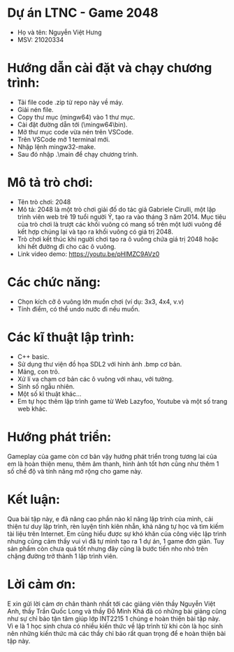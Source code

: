 # Dự án LTNC - Game 2048
- Họ và tên: Nguyễn Việt Hưng
- MSV: 21020334
# Hướng dẫn cài đặt và chạy chương trình:
- Tải file code .zip từ repo này về máy.
- Giải nén file.
- Copy thư mục (mingw64) vào 1 thư mục.
- Cài đặt đường dẫn tới (\mingw64\bin).
- Mở thư mục code vừa nén trên VSCode.
- Trên VSCode mở 1 terminal mới.
- Nhập lệnh mingw32-make.
- Sau đó nhập .\main để chạy chương trình.
# Mô tả trò chơi:
- Tên trò chơi: 2048
- Mô tả: 2048 là một trò chơi giải đố do tác giả Gabriele Cirulli, một lập trình viên web trẻ 19 tuổi người Ý, tạo ra vào tháng 3 năm 2014. Mục tiêu của trò chơi là trượt các khối vuông có mang số trên một lưới vuông để kết hợp chúng lại và tạo ra khối vuông có giá trị 2048.
- Trò chơi kết thúc khi người chơi tạo ra ô vuông chứa giá trị 2048 hoặc khi hết đường đi cho các ô vuông.
- Link video demo: https://youtu.be/pHlMZC9AVz0 
# Các chức năng:
- Chọn kích cỡ ô vuông lớn muốn chơi (ví dụ: 3x3, 4x4, v.v)
- Tính điểm, có thể undo nước đi nếu muốn.
# Các kĩ thuật lập trình:
- C++ basic.
- Sử dụng thư viện đồ họa SDL2 với hình ảnh .bmp cơ bản.
- Mảng, con trỏ.
- Xử lí va chạm cơ bản các ô vuông với nhau, với tường.
- Sinh số ngẫu nhiên.
- Một số kĩ thuật khác...
- Em tự học thêm lập trình game từ Web Lazyfoo, Youtube và một số trang web khác.
# Hướng phát triển:
Gameplay của game còn cơ bản vậy hướng phát triển trong tương lai của em là hoàn thiện menu, thêm âm thanh, hình ảnh tốt hơn cũng như thêm 1 số chế độ và tính năng mở rộng cho game này.
# Kết luận:
Qua bài tập này, e đã nâng cao phần nào kĩ năng lập trình của mình, cải thiện tư duy lập trình, rèn luyện tính kiên nhẫn, khả năng tự học và tìm kiếm tài liệu trên Internet. Em cũng hiểu được sự khó khăn của công việc lập trình nhưng cũng cảm thấy vui vì đã tự mình tạo ra 1 dự án, 1 game đơn giản. Tuy sản phẩm còn chưa quá tốt nhưng đây cũng là bước tiến nho nhỏ trên chặng đường trở thành 1 lập trình viên.
# Lời cảm ơn:
E xin gửi lời cảm ơn chân thành nhất tới các giảng viên thầy Nguyễn Việt Anh, thầy Trần Quốc Long và thầy Đỗ Minh Khá đã có những bài giảng cũng như sự chỉ bảo tận tâm giúp lớp INT2215 1 chúng e hoàn thiện bài tập này. Vì e là 1 học sinh chưa có nhiều kiến thức về lập trình từ khi còn là học sinh nên những kiến thức mà các thầy chỉ bảo rất quan trọng để e hoàn thiện bài tập này.

